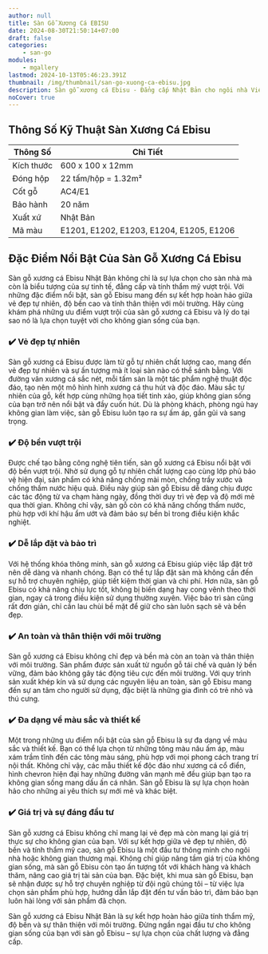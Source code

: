 ```yaml
---
author: null
title: Sàn Gỗ Xương Cá EBISU
date: 2024-08-30T21:50:14+07:00
draft: false
categories:
    - san-go
modules:
    - mgallery
lastmod: 2024-10-13T05:46:23.391Z
thumbnail: /img/thumbnail/san-go-xuong-ca-ebisu.jpg
description: Sàn gỗ xương cá Ebisu - Đẳng cấp Nhật Bản cho ngôi nhà Việt. Độ bền cao, chống trầy xước tuyệt vời. Tạo không gian sống tinh tế và sang trọng.
noCover: true
---
```

## Thông Số Kỹ Thuật Sàn Xương Cá Ebisu

| Thông Số      | Chi Tiết                               |
|---------------|----------------------------------------|
| Kích thước    | 600 x 100 x 12mm                        |
| Đóng hộp      | 22 tấm/hộp = 1.32m²                     |
| Cốt gỗ        | AC4/E1                                  |
| Bảo hành      | 20 năm                                  |
| Xuất xứ       | Nhật Bản                                |
| Mã màu        | E1201, E1202, E1203, E1204, E1205, E1206 |
## Đặc Điểm Nổi Bật Của Sàn Gỗ Xương Cá Ebisu

Sàn gỗ xương cá Ebisu Nhật Bản không chỉ là sự lựa chọn cho sàn nhà mà còn là biểu tượng của sự tinh tế, đẳng cấp và tính thẩm mỹ vượt trội. Với những đặc điểm nổi bật, sàn gỗ Ebisu mang đến sự kết hợp hoàn hảo giữa vẻ đẹp tự nhiên, độ bền cao và tính thân thiện với môi trường. Hãy cùng khám phá những ưu điểm vượt trội của sàn gỗ xương cá Ebisu và lý do tại sao nó là lựa chọn tuyệt vời cho không gian sống của bạn.

### ✔️ Vẻ đẹp tự nhiên

Sàn gỗ xương cá Ebisu được làm từ gỗ tự nhiên chất lượng cao, mang đến vẻ đẹp tự nhiên và sự ấn tượng mà ít loại sàn nào có thể sánh bằng. Với đường vân xương cá sắc nét, mỗi tấm sàn là một tác phẩm nghệ thuật độc đáo, tạo nên một mô hình hình xương cá thu hút và độc đáo. Màu sắc tự nhiên của gỗ, kết hợp cùng những họa tiết tinh xảo, giúp không gian sống của bạn trở nên nổi bật và đầy cuốn hút. Dù là phòng khách, phòng ngủ hay không gian làm việc, sàn gỗ Ebisu luôn tạo ra sự ấm áp, gần gũi và sang trọng.

### ✔️ Độ bền vượt trội

Được chế tạo bằng công nghệ tiên tiến, sàn gỗ xương cá Ebisu nổi bật với độ bền vượt trội. Nhờ sử dụng gỗ tự nhiên chất lượng cao cùng lớp phủ bảo vệ hiện đại, sản phẩm có khả năng chống mài mòn, chống trầy xước và chống thấm nước hiệu quả. Điều này giúp sàn gỗ Ebisu dễ dàng chịu được các tác động từ va chạm hàng ngày, đồng thời duy trì vẻ đẹp và độ mới mẻ qua thời gian. Không chỉ vậy, sàn gỗ còn có khả năng chống thấm nước, phù hợp với khí hậu ẩm ướt và đảm bảo sự bền bỉ trong điều kiện khắc nghiệt.

### ✔️ Dễ lắp đặt và bảo trì

Với hệ thống khóa thông minh, sàn gỗ xương cá Ebisu giúp việc lắp đặt trở nên dễ dàng và nhanh chóng. Bạn có thể tự lắp đặt sàn mà không cần đến sự hỗ trợ chuyên nghiệp, giúp tiết kiệm thời gian và chi phí. Hơn nữa, sàn gỗ Ebisu có khả năng chịu lực tốt, không bị biến dạng hay cong vênh theo thời gian, ngay cả trong điều kiện sử dụng thường xuyên. Việc bảo trì sàn cũng rất đơn giản, chỉ cần lau chùi bề mặt để giữ cho sàn luôn sạch sẽ và bền đẹp.

### ✔️ An toàn và thân thiện với môi trường

Sàn gỗ xương cá Ebisu không chỉ đẹp và bền mà còn an toàn và thân thiện với môi trường. Sản phẩm được sản xuất từ nguồn gỗ tái chế và quản lý bền vững, đảm bảo không gây tác động tiêu cực đến môi trường. Với quy trình sản xuất khép kín và sử dụng các nguyên liệu an toàn, sàn gỗ Ebisu mang đến sự an tâm cho người sử dụng, đặc biệt là những gia đình có trẻ nhỏ và thú cưng.

### ✔️ Đa dạng về màu sắc và thiết kế

Một trong những ưu điểm nổi bật của sàn gỗ Ebisu là sự đa dạng về màu sắc và thiết kế. Bạn có thể lựa chọn từ những tông màu nâu ấm áp, màu xám trầm tĩnh đến các tông màu sáng, phù hợp với mọi phong cách trang trí nội thất. Không chỉ vậy, các mẫu thiết kế độc đáo như xương cá cổ điển, hình chevron hiện đại hay những đường vân mạnh mẽ đều giúp bạn tạo ra không gian sống mang dấu ấn cá nhân. Sàn gỗ Ebisu là sự lựa chọn hoàn hảo cho những ai yêu thích sự mới mẻ và khác biệt.

### ✔️ Giá trị và sự đáng đầu tư

Sàn gỗ xương cá Ebisu không chỉ mang lại vẻ đẹp mà còn mang lại giá trị thực sự cho không gian của bạn. Với sự kết hợp giữa vẻ đẹp tự nhiên, độ bền và tính thẩm mỹ cao, sàn gỗ Ebisu là một đầu tư thông minh cho ngôi nhà hoặc không gian thương mại. Không chỉ giúp nâng tầm giá trị của không gian sống, mà sàn gỗ Ebisu còn tạo ấn tượng tốt với khách hàng và khách thăm, nâng cao giá trị tài sản của bạn. Đặc biệt, khi mua sàn gỗ Ebisu, bạn sẽ nhận được sự hỗ trợ chuyên nghiệp từ đội ngũ chúng tôi – từ việc lựa chọn sản phẩm phù hợp, hướng dẫn lắp đặt đến tư vấn bảo trì, đảm bảo bạn luôn hài lòng với sản phẩm đã chọn.

Sàn gỗ xương cá Ebisu Nhật Bản là sự kết hợp hoàn hảo giữa tính thẩm mỹ, độ bền và sự thân thiện với môi trường. Đừng ngần ngại đầu tư cho không gian sống của bạn với sàn gỗ Ebisu – sự lựa chọn của chất lượng và đẳng cấp.
